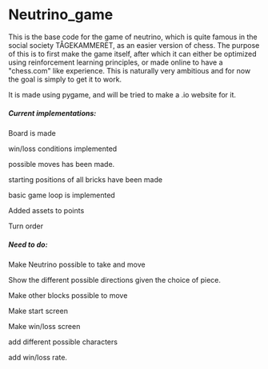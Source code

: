 # Neutrino_game
 
This is the base code for the game of neutrino, which is quite famous in the social society TÅGEKAMMERET, as an easier version of chess. The purpose of this is to first make the game itself, after which it can either be optimized using reinforcement learning principles, or made online to have a "chess.com" like experience. This is naturally very ambitious and for now the goal is simply to get it to work. 

It is made using pygame, and will be tried to make a .io website for it. 

<H5>Current implementations:</H5>
 
Board is made

win/loss conditions implemented

possible moves has been made.
 
starting positions of all bricks have been made

 basic game loop is implemented
 
 Added assets to points 
 
 Turn order  
 
<H5>Need to do:</H5> 
 
 Make Neutrino possible to take and move
 
 Show the different possible directions given the choice of piece.
 
 Make other blocks possible to move
 
 Make start screen
 
 Make win/loss screen
 
 add different possible characters
 
 add win/loss rate.
